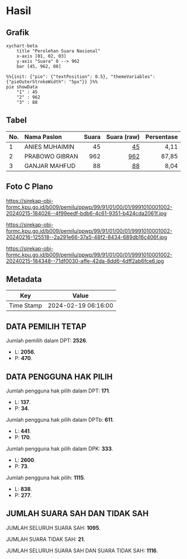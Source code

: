 # Hasil

## Grafik

```mermaid
xychart-beta
    title "Perolehan Suara Nasional"
    x-axis [01, 02, 03]
    y-axis "Suara" 0 --> 962
    bar [45, 962, 88]
```

```mermaid
%%{init: {"pie": {"textPosition": 0.5}, "themeVariables": {"pieOuterStrokeWidth": "5px"}} }%%
pie showData
    "1" : 45
    "2" : 962
    "3" : 88
```

## Tabel

| No. | Nama Paslon    | Suara | Suara (raw) | Persentase |
|:--- |:-------------- | -----:| -----------:| ----------:|
| 1   | ANIES MUHAIMIN | 45    | [45][p-1]   | 4,11       |
| 2   | PRABOWO GIBRAN | 962   | [962][p-2]  | 87,85      |
| 3   | GANJAR MAHFUD  | 88    | [88][p-3]   | 8,04       |


[p-1]: https://github.com/gigit-pemilu/pemilu-2024/blob/main/pilpres/hitung-suara/sub/99-luar-negeri/sub/91-phnom-penh-kamboja/sub/01-phnom-penh-kamboja/sub/0001-phnom-penh-kamboja/sub/002-ksk-001/sub/paslon-1.txt
[p-2]: https://github.com/gigit-pemilu/pemilu-2024/blob/main/pilpres/hitung-suara/sub/99-luar-negeri/sub/91-phnom-penh-kamboja/sub/01-phnom-penh-kamboja/sub/0001-phnom-penh-kamboja/sub/002-ksk-001/sub/paslon-2.txt
[p-3]: https://github.com/gigit-pemilu/pemilu-2024/blob/main/pilpres/hitung-suara/sub/99-luar-negeri/sub/91-phnom-penh-kamboja/sub/01-phnom-penh-kamboja/sub/0001-phnom-penh-kamboja/sub/002-ksk-001/sub/paslon-3.txt

## Foto C Plano

https://sirekap-obj-formc.kpu.go.id/b009/pemilu/ppwp/99/91/01/00/01/9991010001002-20240215-184026--4f99eedf-bdb6-4c61-9351-b424cda2061f.jpg

https://sirekap-obj-formc.kpu.go.id/b009/pemilu/ppwp/99/91/01/00/01/9991010001002-20240216-125518--2a291e66-37a5-48f2-8434-689db16c406f.jpg

https://sirekap-obj-formc.kpu.go.id/b009/pemilu/ppwp/99/91/01/00/01/9991010001002-20240215-184348--71df0030-affe-42da-8dd6-4dff2ab6fce6.jpg


## Metadata

| Key        | Value               |
| ---------- | ------------------- |
| Time Stamp | 2024-02-19 06:16:00 |


## DATA PEMILIH TETAP

Jumlah pemilih dalam DPT: **2526**.
 * L: **2056**.
 * P: **470**.

## DATA PENGGUNA HAK PILIH

Jumlah pengguna hak pilih dalam DPT: **171**.
 * L: **137**.
 * P: **34**.

Jumlah pengguna hak pilih dalam DPTb: **611**.
 * L: **441**.
 * P: **170**.

Jumlah pengguna hak pilih dalam DPK: **333**.
 * L: **2600**.
 * P: **73**.

Jumlah pengguna hak pilih: **1115**.
 * L: **838**.
 * P: **277**.

## JUMLAH SUARA SAH DAN TIDAK SAH

JUMLAH SELURUH SUARA SAH: **1095**.

JUMLAH SUARA TIDAK SAH: **21**.

JUMLAH SELURUH SUARA SAH DAN SUARA TIDAK SAH: **1116**.


